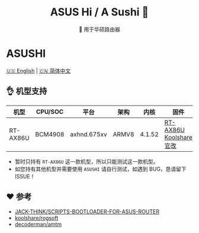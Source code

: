 <h1 align="center">ASUS Hi / A Sushi 🍣</h1>

<div align="center">
🎁 用于华硕路由器
</div>

# ASUSHI

[ 🇺🇸 English](./README.md) | [ 🇨🇳 简体中文](./README_zh-CN.md)

## 👌 机型支持

| 机型     | CPU/SOC | 平台        | 架构  | 内核   | 固件                                                                   |
| -------- | ------- | ----------- | ----- | ------ | ---------------------------------------------------------------------- |
| RT-AX86U | BCM4908 | axhnd.675xv | ARMV8 | 4.1.52 | [RT-AX86U Koolshare 官改](https://koolshare.cn/thread-181845-1-1.html) |

- 暂时只持有 `RT-AX86U` 这一款机型，所以只能测试这一款机型。
- 如您持有其他机型并需要使用 `ASUSHI` 请自行测试，如遇到 BUG，恳请留下 ISSUE！

## ❤️ 参考

- [JACK-THINK/SCRIPTS-BOOTLOADER-FOR-ASUS-ROUTER](https://github.com/JACK-THINK/SCRIPTS-BOOTLOADER-FOR-ASUS-ROUTER)
- [koolshare/rogsoft](https://github.com/koolshare/rogsoft)
- [decoderman/amtm](https://github.com/decoderman/amtm)
